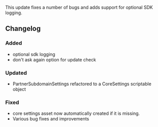 This update fixes a number of bugs and adds support for optional SDK logging.

## Changelog

### Added
- optional sdk logging
- don't ask again option for update check

### Updated
- PartnerSubdomainSettings refactored to a CoreSettings scriptable object

### Fixed
- core settings asset now automatically created if it is missing.
- Various bug fixes and improvements
